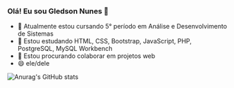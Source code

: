 ### Olá! Eu sou Gledson Nunes 👋



- 🔭 Atualmente estou cursando 5° período em Análise e Desenvolvimento de Sistemas
- 🌱 Estou estudando HTML, CSS, Bootstrap, JavaScript, PHP, PostgreSQL, MySQL Workbench
- 👯 Estou procurando colaborar em projetos web
- 😄 ele/dele

![Anurag's GitHub stats](https://github-readme-stats.vercel.app/api?username=nunes1886&show_icons=true&theme=dark&count_private=true)
